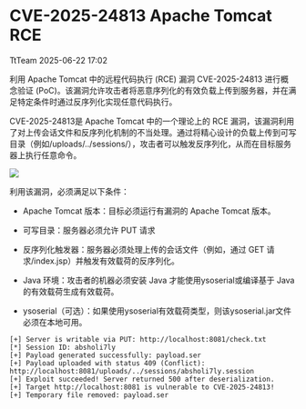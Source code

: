 #  CVE-2025-24813 Apache Tomcat RCE  
 TtTeam   2025-06-22 17:02  
  
利用 Apache Tomcat 中的远程代码执行 (RCE) 漏洞 CVE-2025-24813 进行概念验证 (PoC)。该漏洞允许攻击者将恶意序列化的有效负载上传到服务器，并在满足特定条件时通过反序列化实现任意代码执行。  
  
CVE-2025-24813是 Apache Tomcat 中的一个理论上的 RCE 漏洞，该漏洞利用了对上传会话文件和反序列化机制的不当处理。通过将精心设计的负载上传到可写目录（例如/uploads/../sessions/），攻击者可以触发反序列化，从而在目标服务器上执行任意命令。  
  
![](https://mmbiz.qpic.cn/sz_mmbiz_png/0HlywncJbB1BWA2iaJfo4q3h3ib35ndnzFQyPd73t9VFDn0ExzVuckf4aISRjEo46hic9QzJwGnxs4ecCSZSaz9ew/640?wx_fmt=png&from=appmsg "")  
  
利用该漏洞，必须满足以下条件：  
- Apache Tomcat 版本：目标必须运行有漏洞的 Apache Tomcat 版本。  
  
- 可写目录：服务器必须允许 PUT 请求  
  
- 反序列化触发器：服务器必须处理上传的会话文件（例如，通过 GET 请求/index.jsp）并触发有效载荷的反序列化。  
  
- Java 环境：攻击者的机器必须安装 Java 才能使用ysoserial或编译基于 Java 的有效载荷生成有效载荷。  
  
- ysoserial（可选）：如果使用ysoserial有效载荷类型，则该ysoserial.jar文件必须在本地可用。  
  
```
[+] Server is writable via PUT: http://localhost:8081/check.txt
[*] Session ID: absholi7ly
[+] Payload generated successfully: payload.ser
[+] Payload uploaded with status 409 (Conflict): http://localhost:8081/uploads/../sessions/absholi7ly.session
[+] Exploit succeeded! Server returned 500 after deserialization.
[+] Target http://localhost:8081 is vulnerable to CVE-2025-24813!
[+] Temporary file removed: payload.ser
```  
  
  
